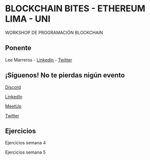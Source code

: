 # BLOCKCHAIN BITES - ETHEREUM LIMA - UNI

WORKSHOP DE PROGRAMACIÓN BLOCKCHAIN

## Ponente

Lee Marreros - [Linkedin](https://www.linkedin.com/in/lee-marreros/) - [Twitter](https://twitter.com/LeeMarreros)

## ¡Síguenos! No te pierdas nigún evento

[Discord](https://discord.gg/7hJBfgfpvs)

[LinkedIn](https://www.linkedin.com/company/blockchain-bites-es/)

[MeetUp](https://www.meetup.com/blockchain-bites)

[Twitter](https://twitter.com/bbitesschool)

## Ejercicios

Ejercicios semana 4

Ejercicios semana 5
